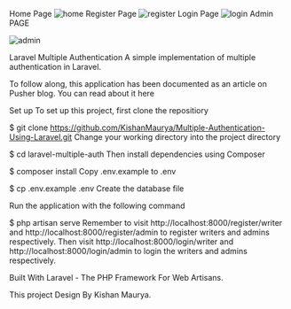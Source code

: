 Home Page 
![home](https://user-images.githubusercontent.com/45098599/77694163-a081dc80-6fcf-11ea-8c4b-2f49a437bf45.jpg)
Register Page
![register](https://user-images.githubusercontent.com/45098599/77694311-ce672100-6fcf-11ea-894e-9cd28ad5eee0.jpg)
Login Page
![login](https://user-images.githubusercontent.com/45098599/77694362-e474e180-6fcf-11ea-954c-c3ded26438d9.jpg)
Admin PAGE

![admin](https://user-images.githubusercontent.com/45098599/77694408-fa82a200-6fcf-11ea-9abb-429a3d73ac56.jpg)



Laravel Multiple Authentication
A simple implementation of multiple authentication in Laravel.

To follow along, this application has been documented as an article on Pusher blog. You can read about it here

Set up
To set up this project, first clone the repositiory

$ git clone https://github.com/KishanMaurya/Multiple-Authentication-Using-Laravel.git
Change your working directory into the project directory

$ cd laravel-multiple-auth
Then install dependencies using Composer

$ composer install
Copy .env.example to .env

$ cp .env.example .env
Create the database file

Run the application with the following command

$ php artisan serve
Remember to visit http://localhost:8000/register/writer and http://localhost:8000/register/admin to register writers and admins respectively. Then visit http://localhost:8000/login/writer and http://localhost:8000/login/admin to login the writers and admins respectively.

Built With
Laravel - The PHP Framework For Web Artisans.

This project Design By Kishan Maurya.
